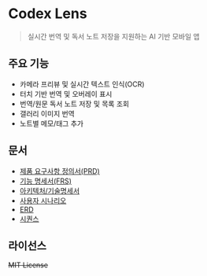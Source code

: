 # Codex Lens

> 실시간 번역 및 독서 노트 저장을 지원하는 AI 기반 모바일 앱

## 주요 기능
- 카메라 프리뷰 및 실시간 텍스트 인식(OCR)
- 터치 기반 번역 및 오버레이 표시
- 번역/원문 독서 노트 저장 및 목록 조회
- 갤러리 이미지 번역
- 노트별 메모/태그 추가

## 문서
- [제품 요구사항 정의서(PRD)](docs/PRD.md)
- [기능 명세서(FRS)](docs/FRS.md)
- [아키텍처/기술명세서](docs/ARCHTECTURE.md)
- [사용자 시나리오](docs/UserScenario.md)
- [ERD](docs/ERD.puml)
- [시퀀스](docs/Sequence.puml)

## 라이선스
~~MIT License~~
